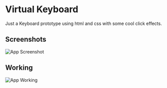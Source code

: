 
# Virtual Keyboard 

Just a Keyboard prototype using html and css with some cool click effects.




## Screenshots

![App Screenshot](https://devsk18.github.io/keyboard/keyboard.jpeg)

## Working

![App Working](https://devsk18.github.io/keyboard/keyboard.gif)

